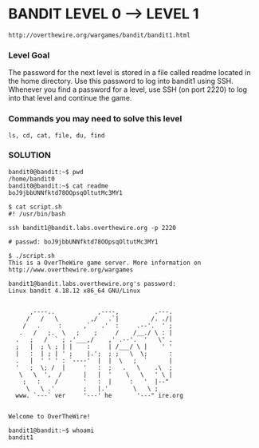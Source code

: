 # BANDIT LEVEL 0 --> LEVEL 1

```
http://overthewire.org/wargames/bandit/bandit1.html
```

### Level Goal

The password for the next level is stored in a file called readme located in the home
directory. Use this password to log into bandit1 using SSH. Whenever you find a password for
a level, use SSH (on port 2220) to log into that level and continue the game.

### Commands you may need to solve this level

```
ls, cd, cat, file, du, find
```

### SOLUTION

```
bandit0@bandit:~$ pwd
/home/bandit0
bandit0@bandit:~$ cat readme
boJ9jbbUNNfktd78OOpsqOltutMc3MY1
```

```
$ cat script.sh
#! /usr/bin/bash

ssh bandit1@bandit.labs.overthewire.org -p 2220

# passwd: boJ9jbbUNNfktd78OOpsqOltutMc3MY1
```

```
$ ./script.sh
This is a OverTheWire game server. More information on http://www.overthewire.org/wargames

bandit1@bandit.labs.overthewire.org's password:
Linux bandit 4.18.12 x86_64 GNU/Linux


      ,----..            ,----,          .---.
     /   /   \         ,/   .`|         /. ./|
    /   .     :      ,`   .'  :     .--'.  ' ;
   .   /   ;.  \   ;    ;     /    /__./ \ : |
  .   ;   /  ` ; .'___,/    ,' .--'.  '   \' .
  ;   |  ; \ ; | |    :     | /___/ \ |    ' '
  |   :  | ; | ' ;    |.';  ; ;   \  \;      :
  .   |  ' ' ' : `----'  |  |  \   ;  `      |
  '   ;  \; /  |     '   :  ;   .   \    .\  ;
   \   \  ',  /      |   |  '    \   \   ' \ |
    ;   :    /       '   :  |     :   '  |--"
     \   \ .'        ;   |.'       \   \ ;
  www. `---` ver     '---' he       '---" ire.org


Welcome to OverTheWire!

bandit1@bandit:~$ whoami
bandit1
```
